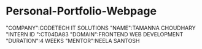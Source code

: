 # Personal-Portfolio-Webpage
"COMPANY":CODETECH IT SOLUTIONS
"NAME":TAMANNA CHOUDHARY
"INTERN ID ":CT04DA83
"DOMAIN":FRONTEND WEB DEVELOPMENT
"DURATION":4 WEEKS
"MENTOR":NEELA SANTOSH
